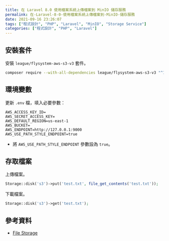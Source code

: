 ```yaml
---
title: 在 Laravel 8.0 使用檔案系統上傳檔案到 MinIO 儲存服務
permalink: 在-Laravel-8-0-使用檔案系統上傳檔案到-MinIO-儲存服務
date: 2021-09-16 23:26:07
tags: ["程式設計", "PHP", "Laravel", "MinIO", "Storage Service"]
categories: ["程式設計", "PHP", "Laravel"]
---
```


## 安裝套件

安裝 `league/flysystem-aws-s3-v3` 套件。

```BASH
composer require --with-all-dependencies league/flysystem-aws-s3-v3 "^1.0"
```

## 環境變數

更新 `.env` 檔，填入必要參數：

```ENV
AWS_ACCESS_KEY_ID=
AWS_SECRET_ACCESS_KEY=
AWS_DEFAULT_REGION=us-east-1
AWS_BUCKET=
AWS_ENDPOINT=http://127.0.0.1:9000
AWS_USE_PATH_STYLE_ENDPOINT=true
```

- 將 `AWS_USE_PATH_STYLE_ENDPOINT` 參數設為 `true`。

## 存取檔案

上傳檔案。

```PHP
Storage::disk('s3')->put('test.txt', file_get_contents('test.txt'));
```

下載檔案。

```PHP
Storage::disk('s3')->get('test.txt');
```

## 參考資料

- [File Storage](https://laravel.com/docs/8.x/filesystem)
